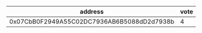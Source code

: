 address|vote|timestamp|signature
---|---|---|---
0x07CbB0F2949A55C02DC7936AB6B5088dD2d7938b|4|1608038258|0xdc173823771b3a634880377ddf6d76780c36c53ae5095b5c80b0a5316249a803130c2816d71e25abf2afb8a144b4d1be0c67f24682f348e57834fc1b210722981c